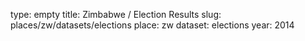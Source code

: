 type: empty
title: Zimbabwe / Election Results
slug: places/zw/datasets/elections
place: zw
dataset: elections
year: 2014

